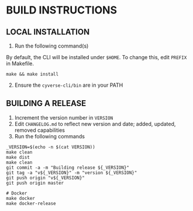 BUILD INSTRUCTIONS
==================

LOCAL INSTALLATION
------------------

1. Run the following command(s)

By default, the CLI will be installed under ```$HOME```. To change this, edit ```PREFIX``` in Makefile.

```make && make install```

2. Ensure the ```cyverse-cli/bin``` are in your PATH

BUILDING A RELEASE
------------------

1. Increment the version number in ```VERSION```
2. Edit ```CHANGELOG.md``` to reflect new version and date; added, updated, removed capabilities
3. Run the following commands

```
_VERSION=$(echo -n $(cat VERSION))
make clean
make dist
make clean
git commit -a -m "Building release ${_VERSION}"
git tag -a "v${_VERSION}" -m "version ${_VERSION}"
git push origin "v${_VERSION}"
git push origin master

# Docker
make docker
make docker-release
```
